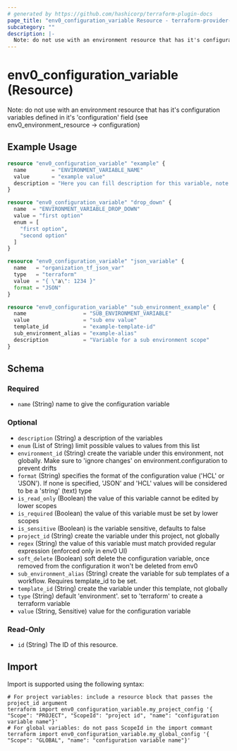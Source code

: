 ```yaml
---
# generated by https://github.com/hashicorp/terraform-plugin-docs
page_title: "env0_configuration_variable Resource - terraform-provider-env0"
subcategory: ""
description: |-
  Note: do not use with an environment resource that has it's configuration variables defined in it's 'configuration' field (see env0environmentresource -> configuration)
---
```


# env0_configuration_variable (Resource)

Note: do not use with an environment resource that has it's configuration variables defined in it's 'configuration' field (see env0_environment_resource -> configuration)

## Example Usage

```terraform
resource "env0_configuration_variable" "example" {
  name        = "ENVIRONMENT_VARIABLE_NAME"
  value       = "example value"
  description = "Here you can fill description for this variable, note this field have limit of 255 chars"
}

resource "env0_configuration_variable" "drop_down" {
  name  = "ENVIRONMENT_VARIABLE_DROP_DOWN"
  value = "first option"
  enum = [
    "first option",
    "second option"
  ]
}

resource "env0_configuration_variable" "json_variable" {
  name   = "organization_tf_json_var"
  type   = "terraform"
  value  = "{ \"a\": 1234 }"
  format = "JSON"
}

resource "env0_configuration_variable" "sub_environment_example" {
  name                  = "SUB_ENVIRONMENT_VARIABLE"
  value                 = "sub env value"
  template_id           = "example-template-id"
  sub_environment_alias = "example-alias"
  description           = "Variable for a sub environment scope"
}
```

<!-- schema generated by tfplugindocs -->
## Schema

### Required

- `name` (String) name to give the configuration variable

### Optional

- `description` (String) a description of the variables
- `enum` (List of String) limit possible values to values from this list
- `environment_id` (String) create the variable under this environment, not globally. Make sure to 'ignore changes' on environment.configuration to prevent drifts
- `format` (String) specifies the format of the configuration value ('HCL' or 'JSON'). If none is specified, 'JSON' and 'HCL' values will be considered to be a 'string' (text) type
- `is_read_only` (Boolean) the value of this variable cannot be edited by lower scopes
- `is_required` (Boolean) the value of this variable must be set by lower scopes
- `is_sensitive` (Boolean) is the variable sensitive, defaults to false
- `project_id` (String) create the variable under this project, not globally
- `regex` (String) the value of this variable must match provided regular expression (enforced only in env0 UI)
- `soft_delete` (Boolean) soft delete the configuration variable, once removed from the configuration it won't be deleted from env0
- `sub_environment_alias` (String) create the variable for sub templates of a workflow. Requires template_id to be set.
- `template_id` (String) create the variable under this template, not globally
- `type` (String) default 'environment'. set to 'terraform' to create a terraform variable
- `value` (String, Sensitive) value for the configuration variable

### Read-Only

- `id` (String) The ID of this resource.

## Import

Import is supported using the following syntax:

```shell
# For project variables: include a resource block that passes the project_id argument
terraform import env0_configuration_variable.my_project_config '{ "Scope": "PROJECT", "ScopeId": "project id", "name": "configuration variable name"}'
# For global variables: do not pass ScopeId in the import commant
terraform import env0_configuration_variable.my_global_config '{ "Scope": "GLOBAL", "name": "configuration variable name"}'
```
